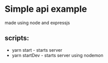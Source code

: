 # Simple api example
 made using node and expressjs
## scripts: 
* yarn start - starts server
* yarn startDev - starts server using nodemon
    

